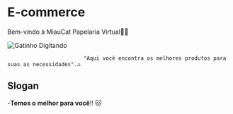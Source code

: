 # E-commerce
Bem-vindo à MiauCat Papelaria Virtual🐾🐾

![Gatinho Digitando](https://i.pinimg.com/originals/6c/79/08/6c7908d10ee7a48b3a410bd5a09849ad.gif)
                                                             
                            "Aqui você encontra os melhores produtos para suas as necessidades".🔝

## Slogan
-**Temos o melhor para você**!! 🐱
